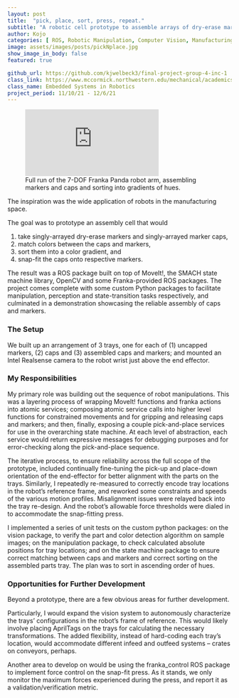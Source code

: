 ```yaml
---
layout: post
title:  "pick, place, sort, press, repeat."
subtitle: "A robotic cell prototype to assemble arrays of dry-erase markers and caps."
author: Kojo
categories: [ ROS, Robotic Manipulation, Computer Vision, Manufacturing ]
image: assets/images/posts/pickNplace.jpg
show_image_in_body: false
featured: true

github_url: https://github.com/kjwelbeck3/final-project-group-4-inc-1
class_link: https://www.mccormick.northwestern.edu/mechanical/academics/courses/descriptions/495-embedded-systems-in-robotics.html
class_name: Embedded Systems in Robotics
project_period: 11/10/21 - 12/6/21
---
```

<figure>
<iframe class="youtube-insert"
    src="https://youtu.be/m37ZtrH2SsE"
    frameborder="0"
    allow="autoplay; encrypted-media"
    allowfullscreen
>
</iframe>
<figcaption>Full run of the 7-DOF Franka Panda robot arm, assembling markers and caps and sorting into gradients of hues.</figcaption>
</figure>

The inspiration was the wide application of robots in the manufacturing space.

The goal was to prototype an assembly cell that would 
1. take singly-arrayed dry-erase markers and singly-arrayed marker caps, 
2. match colors between the caps and markers, 
3. sort them into a color gradient, and 
4. snap-fit the caps onto respective markers.

The result was a ROS package built on top of MoveIt!, the SMACH state machine library, OpenCV and some Franka-provided ROS packages. The project comes complete with some custom Python packages to facilitate manipulation, perception and state-transition tasks respectively, and culminated in a demonstration showcasing the reliable assembly of caps and markers.


### The Setup

We built up an arrangement of 3 trays, one for each of (1) uncapped markers, (2) caps and (3) assembled caps and markers; and mounted an Intel Realsense camera to the robot wrist just above the end effector.


### My Responsibilities

My primary role was building out the sequence of robot manipulations. This was a layering process of wrapping MoveIt! functions and franka actions into atomic services; composing atomic service calls into higher level functions for constrained movements and for gripping and releasing caps and markers; and then, finally, exposing a couple pick-and-place services for use in the overarching state machine. At each level of abstraction, each service would return expressive messages for debugging purposes and for error-checking along the pick-and-place sequence.

The iterative process, to ensure reliability across the full scope of the prototype, included continually fine-tuning the pick-up and place-down orientation of the end-effector for better alignment with the parts on the trays. Similarly, I repeatedly re-measured to correctly encode tray locations in the robot’s reference frame, and reworked some constraints and speeds of the various motion profiles. Misalignment issues were relayed back into the tray re-design. And the robot’s allowable force thresholds were dialed in to accommodate the snap-fitting press.

I implemented a series of unit tests on the custom python packages: on the vision package, to verify the part and color detection algorithm on sample images; on the manipulation package, to check calculated absolute positions for tray locations; and on the state machine package to ensure correct matching between caps and markers and correct sorting on the assembled parts tray. The plan was to sort in ascending order of hues.


### Opportunities for Further Development

Beyond a prototype, there are a few obvious areas for further development.

Particularly, I would expand the vision system to autonomously characterize the trays’ configurations in the robot’s frame of reference. This would likely involve placing AprilTags on the trays for calculating the necessary transformations. The added flexibility, instead of hard-coding each tray’s location, would accommodate different infeed and outfeed systems – crates on conveyors, perhaps.

Another area to develop on would be using the franka_control ROS package to implement force control on the snap-fit press. As it stands, we only monitor the maximum forces experienced during the press, and report it as a validation/verification metric.

